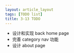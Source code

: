 ```yaml
---
layout: article_layout
tags: [TODO list]
title: 3-13 TODO
---
```

* 设计和实现 back home page
* 完善 category nav 功能
* 设计 about page
